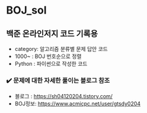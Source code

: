 # BOJ_sol

## 백준 온라인저지 코드 기록용
- category: 알고리즘 분류별 문제 답안 코드<br>
- 1000~ : BOJ 번호순으로 정렬<br>
- Python : 파이썬으로 작성한 코드

### ✔️ 문제에 대한 자세한 풀이는 블로그 참조
- 블로그 : https://sh04120204.tistory.com/
- BOJ정보: https://www.acmicpc.net/user/gtsdy0204
